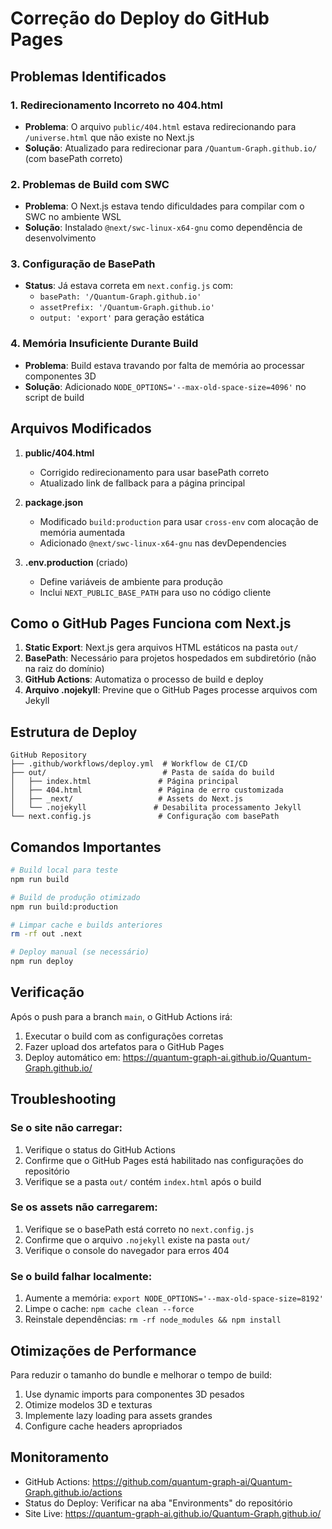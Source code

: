# Correção do Deploy do GitHub Pages

## Problemas Identificados

### 1. Redirecionamento Incorreto no 404.html
- **Problema**: O arquivo `public/404.html` estava redirecionando para `/universe.html` que não existe no Next.js
- **Solução**: Atualizado para redirecionar para `/Quantum-Graph.github.io/` (com basePath correto)

### 2. Problemas de Build com SWC
- **Problema**: O Next.js estava tendo dificuldades para compilar com o SWC no ambiente WSL
- **Solução**: Instalado `@next/swc-linux-x64-gnu` como dependência de desenvolvimento

### 3. Configuração de BasePath
- **Status**: Já estava correta em `next.config.js` com:
  - `basePath: '/Quantum-Graph.github.io'`
  - `assetPrefix: '/Quantum-Graph.github.io'`
  - `output: 'export'` para geração estática

### 4. Memória Insuficiente Durante Build
- **Problema**: Build estava travando por falta de memória ao processar componentes 3D
- **Solução**: Adicionado `NODE_OPTIONS='--max-old-space-size=4096'` no script de build

## Arquivos Modificados

1. **public/404.html**
   - Corrigido redirecionamento para usar basePath correto
   - Atualizado link de fallback para a página principal

2. **package.json**
   - Modificado `build:production` para usar `cross-env` com alocação de memória aumentada
   - Adicionado `@next/swc-linux-x64-gnu` nas devDependencies

3. **.env.production** (criado)
   - Define variáveis de ambiente para produção
   - Inclui `NEXT_PUBLIC_BASE_PATH` para uso no código cliente

## Como o GitHub Pages Funciona com Next.js

1. **Static Export**: Next.js gera arquivos HTML estáticos na pasta `out/`
2. **BasePath**: Necessário para projetos hospedados em subdiretório (não na raiz do domínio)
3. **GitHub Actions**: Automatiza o processo de build e deploy
4. **Arquivo .nojekyll**: Previne que o GitHub Pages processe arquivos com Jekyll

## Estrutura de Deploy

```
GitHub Repository
├── .github/workflows/deploy.yml  # Workflow de CI/CD
├── out/                          # Pasta de saída do build
│   ├── index.html               # Página principal
│   ├── 404.html                 # Página de erro customizada
│   ├── _next/                   # Assets do Next.js
│   └── .nojekyll               # Desabilita processamento Jekyll
└── next.config.js               # Configuração com basePath
```

## Comandos Importantes

```bash
# Build local para teste
npm run build

# Build de produção otimizado
npm run build:production

# Limpar cache e builds anteriores
rm -rf out .next

# Deploy manual (se necessário)
npm run deploy
```

## Verificação

Após o push para a branch `main`, o GitHub Actions irá:
1. Executar o build com as configurações corretas
2. Fazer upload dos artefatos para o GitHub Pages
3. Deploy automático em: https://quantum-graph-ai.github.io/Quantum-Graph.github.io/

## Troubleshooting

### Se o site não carregar:
1. Verifique o status do GitHub Actions
2. Confirme que o GitHub Pages está habilitado nas configurações do repositório
3. Verifique se a pasta `out/` contém `index.html` após o build

### Se os assets não carregarem:
1. Verifique se o basePath está correto no `next.config.js`
2. Confirme que o arquivo `.nojekyll` existe na pasta `out/`
3. Verifique o console do navegador para erros 404

### Se o build falhar localmente:
1. Aumente a memória: `export NODE_OPTIONS='--max-old-space-size=8192'`
2. Limpe o cache: `npm cache clean --force`
3. Reinstale dependências: `rm -rf node_modules && npm install`

## Otimizações de Performance

Para reduzir o tamanho do bundle e melhorar o tempo de build:
1. Use dynamic imports para componentes 3D pesados
2. Otimize modelos 3D e texturas
3. Implemente lazy loading para assets grandes
4. Configure cache headers apropriados

## Monitoramento

- GitHub Actions: https://github.com/quantum-graph-ai/Quantum-Graph.github.io/actions
- Status do Deploy: Verificar na aba "Environments" do repositório
- Site Live: https://quantum-graph-ai.github.io/Quantum-Graph.github.io/